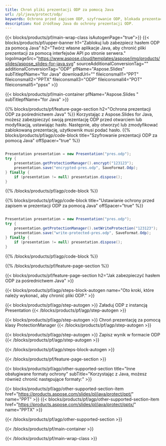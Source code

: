 ```yaml
---
title: Chroń pliki prezentacji ODP za pomocą Java
url: /pl/java/protect/odp/
keywords: Ochrona przed zapisem ODP, szyfrowanie ODP, blokada prezentacji ODP, ochrona ODP
description: Kod źródłowy Java do ochrony prezentacji ODP.
---
```


{{< blocks/products/pf/main-wrap-class isAutogenPage="true">}}
{{< blocks/products/pf/upper-banner h1="Zablokuj lub zabezpiecz hasłem ODP za pomocą Java" h2="Twórz własne aplikacje Java, aby chronić pliki prezentacji za pomocą interfejsów API po stronie serwera." logoImageSrc="https://www.aspose.cloud/templates/aspose/img/products/slides/aspose_slides-for-java.svg" sourceAdditionalConversionTag="" additionalConversionTag="ODP" pfName="Aspose.Slides" subTitlepfName="for Java" downloadUrl="" fileiconsmall1="PPT" fileiconsmall2="PPTX" fileiconsmall3="ODP" fileiconsmall4="POT" fileiconsmall5="ppsx" >}}

{{< blocks/products/pf/main-container pfName="Aspose.Slides " subTitlepfName="for Java" >}}

{{% blocks/products/pf/feature-page-section  h2="Ochrona prezentacji ODP za pośrednictwem Java" %}}
Korzystając z Aspose.Slides for Java, możesz zabezpieczyć swoją prezentację ODP przed otwarciem lub modyfikacją, ustawiając hasło. Następnie, aby otworzyć lub zmodyfikować zablokowaną prezentację, użytkownik musi podać hasło.
{{% blocks/products/pf/agp/code-block title="Szyfrowanie prezentacji ODP za pomocą Java" offSpacer="true" %}}

```java

Presentation presentation = new Presentation("pres.odp");
try {
    presentation.getProtectionManager().encrypt("123123");
    presentation.save("encrypted-pres.odp", SaveFormat.Odp);
} finally {
    if (presentation != null) presentation.dispose();
}
```

{{% /blocks/products/pf/agp/code-block %}}

{{% blocks/products/pf/agp/code-block title="Ustawianie ochrony przed zapisem w prezentacji ODP za pomocą Java" offSpacer="true" %}}

```java

Presentation presentation = new Presentation("pres.odp");
try {
    presentation.getProtectionManager().setWriteProtection("123123");
    presentation.save("write-protected-pres.odp", SaveFormat.Odp);
} finally {
    if (presentation != null) presentation.dispose();
}
```

{{% /blocks/products/pf/agp/code-block %}}

{{% /blocks/products/pf/feature-page-section %}}

{{< blocks/products/pf/feature-page-section  h2="Jak zabezpieczyć hasłem ODP za pośrednictwem Java" >}}

{{< blocks/products/pf/agp/steps-block-autogen name="Oto kroki, które należy wykonać, aby chronić pliki ODP." >}}

{{< blocks/products/pf/agp/step-autogen >}}
Załaduj ODP z instancją Presentation
{{< /blocks/products/pf/agp/step-autogen >}}

{{< blocks/products/pf/agp/step-autogen >}}
Chroń prezentację za pomocą klasy ProtectionManager
{{< /blocks/products/pf/agp/step-autogen >}}

{{< blocks/products/pf/agp/step-autogen >}}
Zapisz wynik w formacie ODP
{{< /blocks/products/pf/agp/step-autogen >}}

{{< /blocks/products/pf/agp/steps-block-autogen >}}

{{< /blocks/products/pf/feature-page-section >}}

{{< blocks/products/pf/agp/other-supported-section title="Inne obsługiwane formaty ochrony" subTitle="Korzystając z Java, możesz również chronić następujące formaty:" >}}

{{< blocks/products/pf/agp/other-supported-section-item href="https://products.aspose.com/slides/pl/java/protect/ppt/" name="PPT" >}}
{{< blocks/products/pf/agp/other-supported-section-item href="https://products.aspose.com/slides/pl/java/protect/pptx/" name="PPTX" >}}


{{< /blocks/products/pf/agp/other-supported-section >}}

{{< /blocks/products/pf/main-container >}}
    
{{< /blocks/products/pf/main-wrap-class >}}